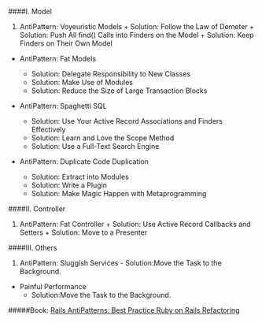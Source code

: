 ####I. Model
  1. AntiPattern: Voyeuristic Models
    + Solution: Follow the Law of Demeter
    + Solution: Push All find() Calls into Finders on the Model
    + Solution: Keep Finders on Their Own Model

  - AntiPattern: Fat Models
    + Solution: Delegate Responsibility to New Classes
    + Solution: Make Use of Modules
    + Solution: Reduce the Size of Large Transaction Blocks

  - AntiPattern: Spaghetti SQL
    + Solution: Use Your Active Record Associations and Finders Effectively
    + Solution: Learn and Love the Scope Method
    + Solution: Use a Full-Text Search Engine

  - AntiPattern: Duplicate Code Duplication
    + Solution: Extract into Modules
    + Solution: Write a Plugin
    + Solution: Make Magic Happen with Metaprogramming

####II. Controller

  1. AntiPattern: Fat Controller
    + Solution: Use Active Record Callbacks and Setters
    + Solution: Move to a Presenter

####III. Others

  1. AntiPattern: Sluggish Services
    - Solution:Move the Task to the Background.
  - Painful Performance
    - Solution:Move the Task to the Background.


#####Book: [Rails AntiPatterns: Best Practice Ruby on Rails Refactoring](http://www.amazon.com/Rails-AntiPatterns-Refactoring-Addison-Wesley-Professional/dp/0321604814)
